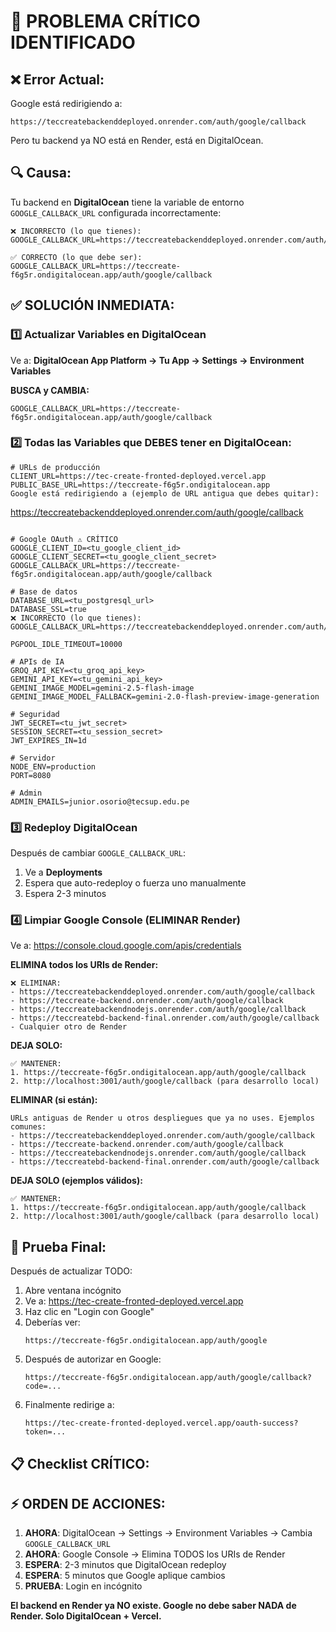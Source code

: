 # 🚨 PROBLEMA CRÍTICO IDENTIFICADO

## ❌ Error Actual:

Google está redirigiendo a:
```
https://teccreatebackenddeployed.onrender.com/auth/google/callback
```

Pero tu backend ya NO está en Render, está en DigitalOcean.

## 🔍 Causa:

Tu backend en **DigitalOcean** tiene la variable de entorno `GOOGLE_CALLBACK_URL` configurada incorrectamente:

```env
❌ INCORRECTO (lo que tienes):
GOOGLE_CALLBACK_URL=https://teccreatebackenddeployed.onrender.com/auth/google/callback

✅ CORRECTO (lo que debe ser):
GOOGLE_CALLBACK_URL=https://teccreate-f6g5r.ondigitalocean.app/auth/google/callback
```

## ✅ SOLUCIÓN INMEDIATA:

### 1️⃣ Actualizar Variables en DigitalOcean

Ve a: **DigitalOcean App Platform → Tu App → Settings → Environment Variables**

**BUSCA y CAMBIA:**
```env
GOOGLE_CALLBACK_URL=https://teccreate-f6g5r.ondigitalocean.app/auth/google/callback
```

### 2️⃣ Todas las Variables que DEBES tener en DigitalOcean:

```env
# URLs de producción
CLIENT_URL=https://tec-create-fronted-deployed.vercel.app
PUBLIC_BASE_URL=https://teccreate-f6g5r.ondigitalocean.app
Google está redirigiendo a (ejemplo de URL antigua que debes quitar):
```
https://teccreatebackenddeployed.onrender.com/auth/google/callback
```

# Google OAuth ⚠️ CRÍTICO
GOOGLE_CLIENT_ID=<tu_google_client_id>
GOOGLE_CLIENT_SECRET=<tu_google_client_secret>
GOOGLE_CALLBACK_URL=https://teccreate-f6g5r.ondigitalocean.app/auth/google/callback

# Base de datos
DATABASE_URL=<tu_postgresql_url>
DATABASE_SSL=true
❌ INCORRECTO (lo que tienes):
GOOGLE_CALLBACK_URL=https://teccreatebackenddeployed.onrender.com/auth/google/callback

PGPOOL_IDLE_TIMEOUT=10000

# APIs de IA
GROQ_API_KEY=<tu_groq_api_key>
GEMINI_API_KEY=<tu_gemini_api_key>
GEMINI_IMAGE_MODEL=gemini-2.5-flash-image
GEMINI_IMAGE_MODEL_FALLBACK=gemini-2.0-flash-preview-image-generation

# Seguridad
JWT_SECRET=<tu_jwt_secret>
SESSION_SECRET=<tu_session_secret>
JWT_EXPIRES_IN=1d

# Servidor
NODE_ENV=production
PORT=8080

# Admin
ADMIN_EMAILS=junior.osorio@tecsup.edu.pe
```

### 3️⃣ Redeploy DigitalOcean

Después de cambiar `GOOGLE_CALLBACK_URL`:
1. Ve a **Deployments**
2. Espera que auto-redeploy o fuerza uno manualmente
3. Espera 2-3 minutos

### 4️⃣ Limpiar Google Console (ELIMINAR Render)

Ve a: https://console.cloud.google.com/apis/credentials

**ELIMINA todos los URIs de Render:**
```
❌ ELIMINAR:
- https://teccreatebackenddeployed.onrender.com/auth/google/callback
- https://teccreate-backend.onrender.com/auth/google/callback
- https://teccreatebackendnodejs.onrender.com/auth/google/callback
- https://teccreatebd-backend-final.onrender.com/auth/google/callback
- Cualquier otro de Render
```

**DEJA SOLO:**
```
✅ MANTENER:
1. https://teccreate-f6g5r.ondigitalocean.app/auth/google/callback
2. http://localhost:3001/auth/google/callback (para desarrollo local)
```

**ELIMINAR (si están):**
```
URLs antiguas de Render u otros despliegues que ya no uses. Ejemplos comunes:
- https://teccreatebackenddeployed.onrender.com/auth/google/callback
- https://teccreate-backend.onrender.com/auth/google/callback
- https://teccreatebackendnodejs.onrender.com/auth/google/callback
- https://teccreatebd-backend-final.onrender.com/auth/google/callback
```

**DEJA SOLO (ejemplos válidos):**
```
✅ MANTENER:
1. https://teccreate-f6g5r.ondigitalocean.app/auth/google/callback
2. http://localhost:3001/auth/google/callback (para desarrollo local)
```

## 🧪 Prueba Final:

Después de actualizar TODO:

1. Abre ventana incógnito
2. Ve a: https://tec-create-fronted-deployed.vercel.app
3. Haz clic en "Login con Google"
4. Deberías ver:
   ```
   https://teccreate-f6g5r.ondigitalocean.app/auth/google
   ```
5. Después de autorizar en Google:
   ```
   https://teccreate-f6g5r.ondigitalocean.app/auth/google/callback?code=...
   ```
6. Finalmente redirige a:
   ```
   https://tec-create-fronted-deployed.vercel.app/oauth-success?token=...
   ```

## 📋 Checklist CRÍTICO:


## ⚡ ORDEN DE ACCIONES:

1. **AHORA**: DigitalOcean → Settings → Environment Variables → Cambia `GOOGLE_CALLBACK_URL`
2. **AHORA**: Google Console → Elimina TODOS los URIs de Render
3. **ESPERA**: 2-3 minutos que DigitalOcean redeploy
4. **ESPERA**: 5 minutos que Google aplique cambios
5. **PRUEBA**: Login en incógnito


**El backend en Render ya NO existe. Google no debe saber NADA de Render. Solo DigitalOcean + Vercel.**
